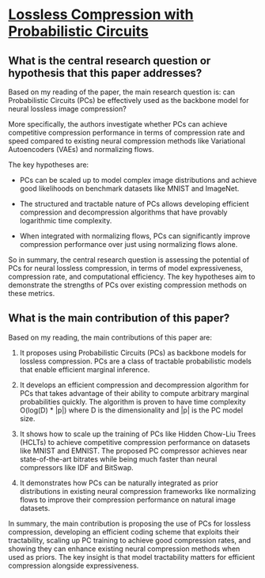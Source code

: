 # [Lossless Compression with Probabilistic Circuits](https://arxiv.org/abs/2111.11632v2)

## What is the central research question or hypothesis that this paper addresses?

 Based on my reading of the paper, the main research question is: can Probabilistic Circuits (PCs) be effectively used as the backbone model for neural lossless image compression? 

More specifically, the authors investigate whether PCs can achieve competitive compression performance in terms of compression rate and speed compared to existing neural compression methods like Variational Autoencoders (VAEs) and normalizing flows. 

The key hypotheses are:

- PCs can be scaled up to model complex image distributions and achieve good likelihoods on benchmark datasets like MNIST and ImageNet.

- The structured and tractable nature of PCs allows developing efficient compression and decompression algorithms that have provably logarithmic time complexity. 

- When integrated with normalizing flows, PCs can significantly improve compression performance over just using normalizing flows alone.

So in summary, the central research question is assessing the potential of PCs for neural lossless compression, in terms of model expressiveness, compression rate, and computational efficiency. The key hypotheses aim to demonstrate the strengths of PCs over existing compression methods on these metrics.


## What is the main contribution of this paper?

 Based on my reading, the main contributions of this paper are:

1. It proposes using Probabilistic Circuits (PCs) as backbone models for lossless compression. PCs are a class of tractable probabilistic models that enable efficient marginal inference. 

2. It develops an efficient compression and decompression algorithm for PCs that takes advantage of their ability to compute arbitrary marginal probabilities quickly. The algorithm is proven to have time complexity O(log(D) * |p|) where D is the dimensionality and |p| is the PC model size.

3. It shows how to scale up the training of PCs like Hidden Chow-Liu Trees (HCLTs) to achieve competitive compression performance on datasets like MNIST and EMNIST. The proposed PC compressor achieves near state-of-the-art bitrates while being much faster than neural compressors like IDF and BitSwap.

4. It demonstrates how PCs can be naturally integrated as prior distributions in existing neural compression frameworks like normalizing flows to improve their compression performance on natural image datasets.

In summary, the main contribution is proposing the use of PCs for lossless compression, developing an efficient coding scheme that exploits their tractability, scaling up PC training to achieve good compression rates, and showing they can enhance existing neural compression methods when used as priors. The key insight is that model tractability matters for efficient compression alongside expressiveness.
